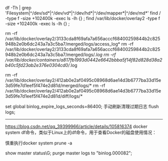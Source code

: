
df -Th | grep 'Filesystem\|^/dev/sd*\|^/dev/vd*\|^/dev/hd*\|^/dev/mapper*\|^/dev/md*'
find / -type f -size +102400k -exec ls -lh {} \;
find /var/lib/docker/overlay2 -type f -size +102400k -exec ls -lh {} \;

 rm -rf /var/lib/docker/overlay2/3133cda8f69afa7a656acccf68400259844b2c825948b2e0b6dc243a7a3c5ba7/merged/logs/access_log*
 rm -rf /var/lib/docker/overlay2/3133cda8f69afa7a656acccf68400259844b2c825948b2e0b6dc243a7a3c5ba7/merged/logs/*.log
 rm -rf /var/lib/docker/containers/a817fb1993d0442e6642bbba5f14f82d828d38a2b40c5fd23ab2e376e0304cd0/*.log



 rm -rf /var/lib/docker/overlay2/412ab0e2af0495c08968d6ae14d3b6777ba33d15e3d59fe7d1eef5f474e2d81d/merged/logs/*
 rm -rf /var/lib/docker/overlay2/412ab0e2af0495c08968d6ae14d3b6777ba33d15e3d59fe7d1eef5f474e2d81d/diff/logs/*

set global binlog_expire_logs_seconds=86400;
手动刷新清理过期日志
flush logs;


-----------
https://blog.csdn.net/qq_39399966/article/details/105816374
docker system df命令，类似于Linux上的df命令，用于查看Docker的磁盘使用情况：

慎重执行docker system prune -a






 show master status\G;
 purge master logs to "binlog.000082";